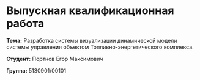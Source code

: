 # **Выпускная квалификационная работа**

**Тема:** Разработка системы визуализации динамической модели системы управления
объектом Топливно-энергетического комплекса.

**Студент:** Портнов Егор Максимович

**Группа:** 5130901/00101